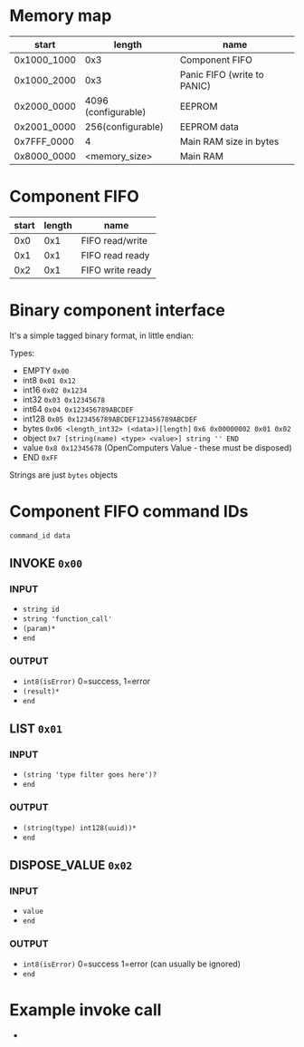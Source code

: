 # Memory map

|start|length|name|
|-----|------|----|
|0x1000_1000|0x3|Component FIFO|
|0x1000_2000|0x3|Panic FIFO (write to PANIC)|
|0x2000_0000|4096 (configurable)|EEPROM|
|0x2001_0000|256(configurable)|EEPROM data|
|0x7FFF_0000|4|Main RAM size in bytes|
|0x8000_0000|<memory_size>|Main RAM|

# Component FIFO
|start|length|name|
|-----|------|----|
|0x0|0x1|FIFO read/write|
|0x1|0x1|FIFO read ready|
|0x2|0x1|FIFO write ready|

# Binary component interface

It's a simple tagged binary format, in little endian:

Types:

* EMPTY `0x00`
* int8 `0x01 0x12`
* int16 `0x02 0x1234`
* int32 `0x03 0x12345678`
* int64 `0x04 0x123456789ABCDEF`
* int128 `0x05 0x123456789ABCDEF123456789ABCDEF`
* bytes `0x06 <length_int32> (<data>)[length]` `0x6 0x00000002 0x01 0x02`
* object `0x7 [string(name) <type> <value>] string '' END`
* value `0x8 0x12345678` (OpenComputers Value - these must be disposed)
* END `0xFF`

Strings are just `bytes` objects

# Component FIFO command IDs

`command_id data`

## INVOKE `0x00`
### INPUT
* `string id`
* `string 'function_call'`
* `(param)*`
* `end`
### OUTPUT
* `int8(isError)` 0=success, 1=error
* `(result)*`
* `end`

## LIST `0x01`
### INPUT
* `(string 'type filter goes here')?`
* `end`
### OUTPUT
* `(string(type) int128(uuid))*`
* `end`

## DISPOSE_VALUE `0x02`
### INPUT
* `value`
* `end`
### OUTPUT
* `int8(isError)` 0=success 1=error (can usually be ignored) 
* `end`

# Example invoke call

*
